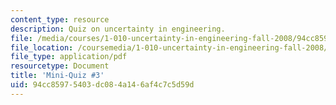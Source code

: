 ```yaml
---
content_type: resource
description: Quiz on uncertainty in engineering.
file: /media/courses/1-010-uncertainty-in-engineering-fall-2008/94cc85975403dc084a146af4c7c5d59d_mini_quiz_3.pdf
file_location: /coursemedia/1-010-uncertainty-in-engineering-fall-2008/94cc85975403dc084a146af4c7c5d59d_mini_quiz_3.pdf
file_type: application/pdf
resourcetype: Document
title: 'Mini-Quiz #3'
uid: 94cc8597-5403-dc08-4a14-6af4c7c5d59d
---
```

